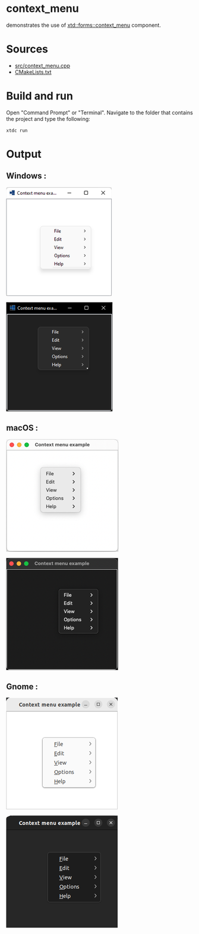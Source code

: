 # context_menu

demonstrates the use of [xtd::forms::context_menu](../../../../src/xtd.forms/include/xtd/forms/context_menu.h) component.

# Sources

* [src/context_menu.cpp](src/context_menu.cpp)
* [CMakeLists.txt](CMakeLists.txt)

# Build and run

Open "Command Prompt" or "Terminal". Navigate to the folder that contains the project and type the following:

```shell
xtdc run
```

# Output

## Windows :

![Screenshot](../../../../docs/pictures/examples/context_menu_w.png)

![Screenshot](../../../../docs/pictures/examples/context_menu_wd.png)

## macOS :

![Screenshot](../../../../docs/pictures/examples/context_menu_m.png)

![Screenshot](../../../../docs/pictures/examples/context_menu_md.png)

## Gnome :

![Screenshot](../../../../docs/pictures/examples/context_menu_g.png)

![Screenshot](../../../../docs/pictures/examples/context_menu_gd.png)
